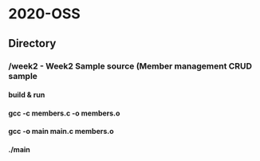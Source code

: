 # 2020-OSS
## Directory
### /week2 - Week2 Sample source (Member management CRUD sample
#### build & run
#### gcc -c members.c -o members.o
#### gcc -o main main.c members.o
#### ./main
